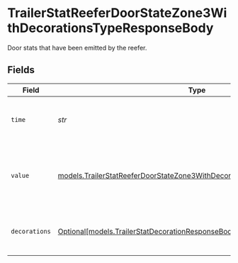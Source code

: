 # TrailerStatReeferDoorStateZone3WithDecorationsTypeResponseBody

Door stats that have been emitted by the reefer.


## Fields

| Field                                                                                                                                                          | Type                                                                                                                                                           | Required                                                                                                                                                       | Description                                                                                                                                                    | Example                                                                                                                                                        |
| -------------------------------------------------------------------------------------------------------------------------------------------------------------- | -------------------------------------------------------------------------------------------------------------------------------------------------------------- | -------------------------------------------------------------------------------------------------------------------------------------------------------------- | -------------------------------------------------------------------------------------------------------------------------------------------------------------- | -------------------------------------------------------------------------------------------------------------------------------------------------------------- |
| `time`                                                                                                                                                         | *str*                                                                                                                                                          | :heavy_check_mark:                                                                                                                                             | UTC timestamp in RFC 3339 format.                                                                                                                              | 2020-01-27T07:06:25Z                                                                                                                                           |
| `value`                                                                                                                                                        | [models.TrailerStatReeferDoorStateZone3WithDecorationsTypeResponseBodyValue](../models/trailerstatreeferdoorstatezone3withdecorationstyperesponsebodyvalue.md) | :heavy_check_mark:                                                                                                                                             | The door state of zone 2 of the reefer.  Valid values: `open`, `closed`                                                                                        | closed                                                                                                                                                         |
| `decorations`                                                                                                                                                  | [Optional[models.TrailerStatDecorationResponseBody]](../models/trailerstatdecorationresponsebody.md)                                                           | :heavy_minus_sign:                                                                                                                                             | Decorated values for the primary trailer stat datapoints.                                                                                                      |                                                                                                                                                                |